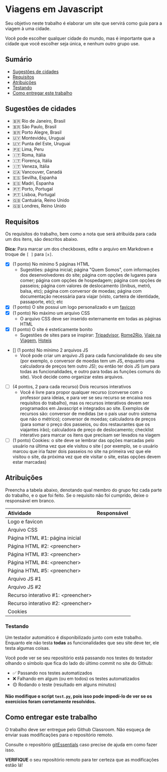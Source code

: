 # Viagens em Javascript

Seu objetivo neste trabalho é elaborar um site que servirá como guia para a viagem à uma cidade.

Você pode escolher qualquer cidade do mundo, mas é importante que a cidade que você escolher seja
única, e nenhum outro grupo use.

## Sumário

* [Sugestões de cidades](#sugestões-de-cidades)
* [Requisitos](#requisitos)
* [Atribuições](#atribuições)
* [Testando](#testando)
* [Como entregar este trabalho](#como-entregar-este-trabalho)

## Sugestões de cidades

* 🇧🇷 Rio de Janeiro, Brasil
* 🇧🇷 São Paulo, Brasil
* 🇧🇷 Porto Alegre, Brasil
* 🇺🇾 Montevidéu, Uruguai
* 🇺🇾 Punta del Este, Uruguai
* 🇵🇪 Lima, Peru
* 🇮🇹 Roma, Itália
* 🇮🇹 Florença, Itália
* 🇮🇹 Veneza, Itália
* 🇨🇦 Vancouver, Canadá
* 🇪🇸 Sevilha, Espanha
* 🇪🇸 Madri, Espanha
* 🇵🇹 Porto, Portugal
* 🇵🇹 Lisboa, Portugal
* 🇬🇧 Cantuária, Reino Unido
* 🇬🇧 Londres, Reino Unido

## Requisitos

Os requisitos do trabalho, bem como a nota que será atribuída para cada um
dos itens, são descritos abaixo.

**Dica:** Para marcar um dos checkboxes, edite o arquivo em Markdown e troque de `[ ]` para `[x]`.

* [x] (1 ponto) No mínimo 5 páginas HTML
  * Sugestões: página inicial; página "Quem Somos", com informações dos desenvolvedores do site; página com opções de 
    lugares para comer; página com opções de hospedagem; página com opções de passeios; 
    página com valores de deslocamento (ônibus, metrô, balsa, etc); página com conversor de moedas; página com 
    documentação necessária para viajar (visto, carteira de identidade, passaporte, etc); etc
* [x] (1 ponto) O site possui um logo personalizado e um [favicon](https://pt.wikipedia.org/wiki/Favicon)
* [x] (1 ponto) No máximo um arquivo CSS
  * O arquivo CSS deve ser inserido externamente em todas as páginas HTML
* [x] (1 ponto) O site é esteticamente bonito
  * Sugestões de sites para se inspirar: [Tripadvisor](https://www.tripadvisor.com/), 
    [Rome2Rio](https://www.rome2rio.com/pt/), [Viaje na Viagem](https://www.viajenaviagem.com/), 
    [Hoteis](https://www.hoteis.com/)
* [] (1 ponto) No mínimo 2 arquivos JS
  * Você pode criar um arquivo JS para cada funcionalidade do seu site (por exemplo, o conversor de moedas tem um JS, 
    enquanto uma calculadora de preços tem outro JS); ou então ter dois JS (um para todas as funcionalidades, e outro 
    para todas as funções comuns do site). Você decide como organizar estes arquivos.
* [ ] (4 pontos, 2 para cada recurso) Dois recursos interativos
  * Você é livre para propor qualquer recurso (converse com o professor para ideias, e para ver se seu recurso se 
    encaixa nos requisitos do trabalho), mas os recursos interativos devem ser programados em Javascript e integrados ao 
    site. Exemplos de recursos são: conversor de medidas (se o país usar outro sistema que não o métrico); conversor de
    moedas; calculadora de preços (para somar o preço dos passeios, ou dos restaurantes que os viajantes irão); 
    calculadora de preço de deslocamento; checklist interativo para marcar os itens que precisam ser levados na viagem 
* [ ] (1 ponto) Cookies: o site deve se lembrar das opções marcadas pelo usuário na última vez que ele visitou o site (
      por exemplo, se o usuário marcou que iria fazer dois passeios no site na primeira vez que ele visitou o site, da 
      próxima vez que ele visitar o site, estas opções devem estar marcadas)

## Atribuições

Preencha a tabela abaixo, denotando qual membro do grupo fez cada parte do trabalho, e o que foi feito.
Se o requisito não foi cumprido, deixe o responsável em branco.

| Atividade                            | Responsável |
|:-------------------------------------|------------:|
| Logo e favicon                       |             |
| Arquivo CSS                          |             |
| Página HTML #1: página inicial       |             |
| Página HTML #2: \<preencher\>        |             |
| Página HTML #3: \<preencher\>        |             |
| Página HTML #4: \<preencher\>        |             |
| Página HTML #5: \<preencher\>        |             |
| Arquivo JS #1                        |             |
| Arquivo JS #2                        |             |
| Recurso interativo #1: \<preencher\> |             |
| Recurso interativo #2: \<preencher\> |             |
| Cookies                              |             |


### Testando

Um testador automático é disponibilizado junto com este trabalho. Enquanto ele não testa **todas**
as funcionalidades que seu site deve ter, ele testa algumas coisas.

Você pode ver se seu repositório está passando nos testes do testador olhando o símbolo que fica 
do lado do último commit no site do Github:

* ✅ Passando nos testes automatizados
* ❌ Falhando em algum (ou em todos) os testes automatizados
* 🟡 Rodando o teste (resultado em alguns minutos)

**Não modifique o script `test.py`, pois isso pode impedí-lo de ver se os
exercícios foram corretamente resolvidos.**

## Como entregar este trabalho

O trabalho deve ser entregue pelo Github Classroom. Não esqueça de enviar suas modificações para o repositório remoto.

Consulte o repositório [gitEssentials](https://github.com/CTISM-Prof-Henry/gitEssentials) caso precise de ajuda em como
fazer isso.

**VERIFIQUE** o seu repositório remoto para ter certeza que as modificações estão lá!
